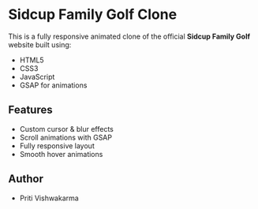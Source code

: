 # Sidcup Family Golf Clone 

This is a fully responsive animated clone of the official **Sidcup Family Golf** website built using:

- HTML5
- CSS3
- JavaScript
- GSAP for animations

## Features
- Custom cursor & blur effects
- Scroll animations with GSAP
- Fully responsive layout
- Smooth hover animations


## Author
- Priti Vishwakarma

